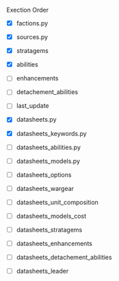 Exection Order

- [x] factions.py
- [x] sources.py
- [x] stratagems
- [x] abilities
- [ ] enhancements
- [ ] detachement_abilities
- [ ] last_update

- [x] datasheets.py
- [x] datasheets_keywords.py
- [ ] datasheets_abilities.py
- [ ] datasheets_models.py
- [ ] datasheets_options
- [ ] datasheets_wargear
- [ ] datasheets_unit_composition
- [ ] datasheets_models_cost
- [ ] datasheets_stratagems
- [ ] datasheets_enhancements
- [ ] datasheets_detachement_abilities
- [ ] datasheets_leader